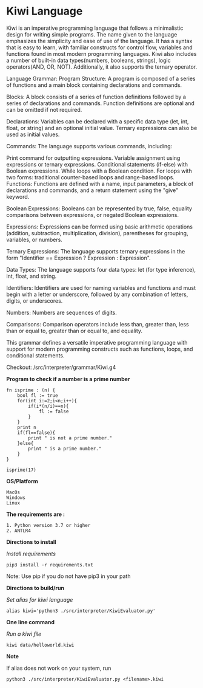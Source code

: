 # Kiwi Language

Kiwi is an imperative programming language that follows a minimalistic design for writing simple programs.
The name given to the language emphasizes the simplicity and ease of use of the language.
It has a syntax that is easy to learn, with familiar constructs for control flow, variables and functions found in most modern programming languages.
Kiwi also includes a number of built-in data types(numbers, booleans, strings), logic operators(AND, OR, NOT). Additionally, it also supports the ternary operator.

Language Grammar:
Program Structure: A program is composed of a series of functions and a main block containing declarations and commands.

Blocks: A block consists of a series of function definitions followed by a series of declarations and commands. Function definitions are optional and can be omitted if not required.

Declarations: Variables can be declared with a specific data type (let, int, float, or string) and an optional initial value. Ternary expressions can also be used as initial values.

Commands: The language supports various commands, including:

Print command for outputting expressions.
Variable assignment using expressions or ternary expressions.
Conditional statements (if-else) with Boolean expressions.
While loops with a Boolean condition.
For loops with two forms: traditional counter-based loops and range-based loops.
Functions: Functions are defined with a name, input parameters, a block of declarations and commands, and a return statement using the "give" keyword.

Boolean Expressions: Booleans can be represented by true, false, equality comparisons between expressions, or negated Boolean expressions.

Expressions: Expressions can be formed using basic arithmetic operations (addition, subtraction, multiplication, division), parentheses for grouping, variables, or numbers.

Ternary Expressions: The language supports ternary expressions in the form "Identifier == Expression ? Expression : Expression".

Data Types: The language supports four data types: let (for type inference), int, float, and string.

Identifiers: Identifiers are used for naming variables and functions and must begin with a letter or underscore, followed by any combination of letters, digits, or underscores.

Numbers: Numbers are sequences of digits.

Comparisons: Comparison operators include less than, greater than, less than or equal to, greater than or equal to, and equality.

This grammar defines a versatile imperative programming language with support for modern programming constructs such as functions, loops, and conditional statements.

Checkout: /src/interpreter/grammar/Kiwi.g4

**Program to check if a number is a prime number**

```
fn isprime : (n) {
    bool fl := true
    for(int i:=2;i<n;i++){
        if(i*(n/i)==n){
            fl := false
        }
    }
    print n
    if(fl==false){
        print " is not a prime number."
    }else{
        print " is a prime number."
    }
}

isprime(17)
```

**OS/Platform**
```
MacOs
Windows 
Linux
```

**The requirements are :**

    1. Python version 3.7 or higher
    2. ANTLR4

**Directions to install**

*Install requirements*
```
pip3 install -r requirements.txt
```
Note: Use pip if you do not have pip3 in your path

**Directions to build/run**

*Set alias for kiwi language*
```
alias kiwi='python3 ./src/interpreter/KiwiEvaluator.py'
```

**One line command**

*Run a kiwi file*
```
kiwi data/helloworld.kiwi
```

**Note**

If alias does not work on your system, run
```
python3 ./src/interpreter/KiwiEvaluator.py <filename>.kiwi
```

